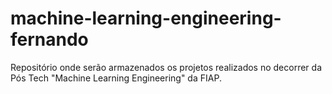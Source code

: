 # machine-learning-engineering-fernando
Repositório onde serão armazenados os projetos realizados no decorrer da Pós Tech "Machine Learning Engineering" da FIAP.
